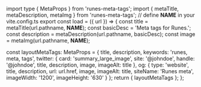 import type { MetaProps } from 'runes-meta-tags';
import { metaTitle, metaDescription, metaImg } from 'runes-meta-tags';
// define __NAME__ in your vite.config.ts
export const load = ({ url }) => {
  const title = metaTitle(url.pathname, __NAME__);
  const basicDesc = 'Meta tags for Runes.';
  const description = metaDescription(url.pathname, basicDesc);
  const image = metaImg(url.pathname, __NAME__);

  const layoutMetaTags: MetaProps = {
    title,
    description,
    keywords: 'runes, meta, tags',
    twitter: {
      card: 'summary_large_image',
      site: '@johndoe',
      handle: '@johndoe',
      title,
      description,
      image,
      imageAlt: title
    },
    og: {
      type: 'website',
      title,
      description,
      url: url.href,
      image,
      imageAlt: title,
      siteName: 'Runes meta',
      imageWidth: '1200',
      imageHeight: '630'
    }
  };
  return {
    layoutMetaTags
  };
};
